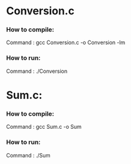 # **Conversion.c**
### How to compile:
Command : gcc Conversion.c -o Conversion -lm
### How to run:
Command : ./Conversion


# **Sum.c:**
### How to compile:
Command : gcc Sum.c -o Sum
### How to run:
Command : ./Sum